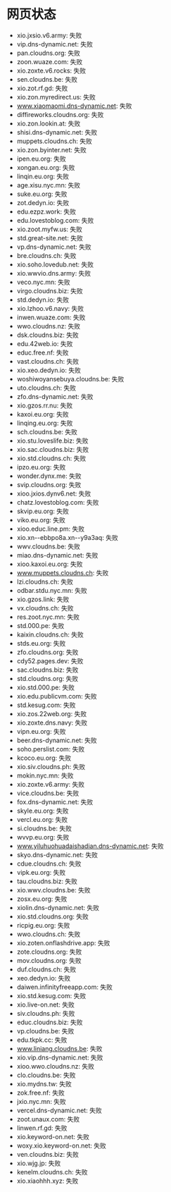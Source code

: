 # 网页状态
- xio.jxsio.v6.army: 失败
- vip.dns-dynamic.net: 失败
- pan.cloudns.org: 失败
- zoon.wuaze.com: 失败
- xio.zoxte.v6.rocks: 失败
- sen.cloudns.be: 失败
- xio.zot.rf.gd: 失败
- xio.zon.myredirect.us: 失败
- www.xiaomaomi.dns-dynamic.net: 失败
- diffireworks.cloudns.org: 失败
- xio.zon.lookin.at: 失败
- shisi.dns-dynamic.net: 失败
- muppets.cloudns.ch: 失败
- xio.zon.byinter.net: 失败
- ipen.eu.org: 失败
- xongan.eu.org: 失败
- linqin.eu.org: 失败
- age.xisu.nyc.mn: 失败
- suke.eu.org: 失败
- zot.dedyn.io: 失败
- edu.ezpz.work: 失败
- edu.lovestoblog.com: 失败
- xio.zoot.myfw.us: 失败
- std.great-site.net: 失败
- vp.dns-dynamic.net: 失败
- bre.cloudns.ch: 失败
- xio.soho.lovedub.net: 失败
- xio.wwvio.dns.army: 失败
- veco.nyc.mn: 失败
- virgo.cloudns.biz: 失败
- std.dedyn.io: 失败
- xio.lzhoo.v6.navy: 失败
- inwen.wuaze.com: 失败
- wwo.cloudns.nz: 失败
- dsk.cloudns.biz: 失败
- edu.42web.io: 失败
- educ.free.nf: 失败
- vast.cloudns.ch: 失败
- xio.xeo.dedyn.io: 失败
- woshiwoyansebuya.cloudns.be: 失败
- uto.cloudns.ch: 失败
- zfo.dns-dynamic.net: 失败
- xio.gzos.rr.nu: 失败
- kaxoi.eu.org: 失败
- linqing.eu.org: 失败
- sch.cloudns.be: 失败
- xio.stu.loveslife.biz: 失败
- xio.sac.cloudns.biz: 失败
- xio.std.cloudns.ch: 失败
- ipzo.eu.org: 失败
- wonder.dynx.me: 失败
- svip.cloudns.org: 失败
- xioo.jxios.dynv6.net: 失败
- chatz.lovestoblog.com: 失败
- skvip.eu.org: 失败
- viko.eu.org: 失败
- xioo.educ.line.pm: 失败
- xio.xn--ebbpo8a.xn--y9a3aq: 失败
- wwv.cloudns.be: 失败
- miao.dns-dynamic.net: 失败
- xioo.kaxoi.eu.org: 失败
- www.muppets.cloudns.ch: 失败
- lzi.cloudns.ch: 失败
- odbar.stdu.nyc.mn: 失败
- xio.gzos.link: 失败
- vx.cloudns.ch: 失败
- res.zoot.nyc.mn: 失败
- std.000.pe: 失败
- kaixin.cloudns.ch: 失败
- stds.eu.org: 失败
- zfo.cloudns.org: 失败
- cdy52.pages.dev: 失败
- sac.cloudns.biz: 失败
- std.cloudns.org: 失败
- xio.std.000.pe: 失败
- xio.edu.publicvm.com: 失败
- std.kesug.com: 失败
- xio.zos.22web.org: 失败
- xio.zoxte.dns.navy: 失败
- vipn.eu.org: 失败
- beer.dns-dynamic.net: 失败
- soho.perslist.com: 失败
- kcoco.eu.org: 失败
- xio.siv.cloudns.ph: 失败
- mokin.nyc.mn: 失败
- xio.zoxte.v6.army: 失败
- vice.cloudns.be: 失败
- fox.dns-dynamic.net: 失败
- skyle.eu.org: 失败
- vercl.eu.org: 失败
- si.cloudns.be: 失败
- wvvp.eu.org: 失败
- www.yiluhuohuadaishadian.dns-dynamic.net: 失败
- skyo.dns-dynamic.net: 失败
- cdue.cloudns.ch: 失败
- vipk.eu.org: 失败
- tau.cloudns.biz: 失败
- xio.wwv.cloudns.be: 失败
- zosx.eu.org: 失败
- xiolin.dns-dynamic.net: 失败
- xio.std.cloudns.org: 失败
- ricpig.eu.org: 失败
- wwo.cloudns.ch: 失败
- xio.zoten.onflashdrive.app: 失败
- zote.cloudns.org: 失败
- mov.cloudns.org: 失败
- duf.cloudns.ch: 失败
- xeo.dedyn.io: 失败
- daiwen.infinityfreeapp.com: 失败
- xio.std.kesug.com: 失败
- xio.live-on.net: 失败
- siv.cloudns.ph: 失败
- educ.cloudns.biz: 失败
- vp.cloudns.be: 失败
- edu.tkpk.cc: 失败
- www.liniang.cloudns.be: 失败
- xio.vip.dns-dynamic.net: 失败
- xioo.wwo.cloudns.nz: 失败
- clo.cloudns.be: 失败
- xio.mydns.tw: 失败
- zok.free.nf: 失败
- jxio.nyc.mn: 失败
- vercel.dns-dynamic.net: 失败
- zoot.unaux.com: 失败
- linwen.rf.gd: 失败
- xio.keyword-on.net: 失败
- woxy.xio.keyword-on.net: 失败
- ven.cloudns.biz: 失败
- xio.wjg.jp: 失败
- kenelm.cloudns.ch: 失败
- xio.xiaohhh.xyz: 失败
